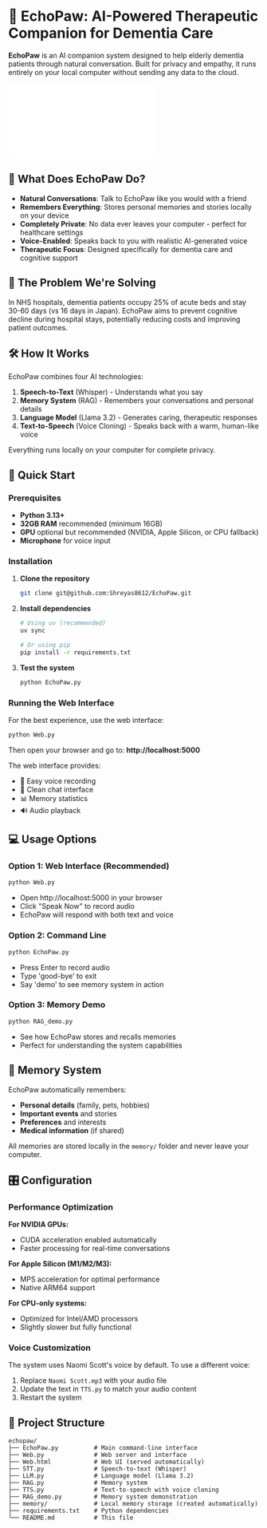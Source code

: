 # 🐾 EchoPaw: AI-Powered Therapeutic Companion for Dementia Care

**EchoPaw** is an AI companion system designed to help elderly dementia patients through natural conversation. Built for privacy and empathy, it runs entirely on your local computer without sending any data to the cloud.

![EchoPaw Demo](Web.html)

## 🎯 What Does EchoPaw Do?

- **Natural Conversations**: Talk to EchoPaw like you would with a friend
- **Remembers Everything**: Stores personal memories and stories locally on your device
- **Completely Private**: No data ever leaves your computer - perfect for healthcare settings
- **Voice-Enabled**: Speaks back to you with realistic AI-generated voice
- **Therapeutic Focus**: Designed specifically for dementia care and cognitive support

## 🏥 The Problem We're Solving

In NHS hospitals, dementia patients occupy 25% of acute beds and stay 30-60 days (vs 16 days in Japan). EchoPaw aims to prevent cognitive decline during hospital stays, potentially reducing costs and improving patient outcomes.

## 🛠️ How It Works

EchoPaw combines four AI technologies:

1. **Speech-to-Text** (Whisper) - Understands what you say
2. **Memory System** (RAG) - Remembers your conversations and personal details
3. **Language Model** (Llama 3.2) - Generates caring, therapeutic responses
4. **Text-to-Speech** (Voice Cloning) - Speaks back with a warm, human-like voice

Everything runs locally on your computer for complete privacy.

## 🚀 Quick Start

### Prerequisites

- **Python 3.13+** 
- **32GB RAM** recommended (minimum 16GB)
- **GPU** optional but recommended (NVIDIA, Apple Silicon, or CPU fallback)
- **Microphone** for voice input

### Installation

1. **Clone the repository**
   ```bash
   git clone git@github.com:Shreyas8612/EchoPaw.git
   ```

2. **Install dependencies**
   ```bash
   # Using uv (recommended)
   uv sync

   # Or using pip
   pip install -r requirements.txt
   ```

3. **Test the system**
   ```bash
   python EchoPaw.py
   ```

### Running the Web Interface

For the best experience, use the web interface:

```bash
python Web.py
```

Then open your browser and go to: **http://localhost:5000**

The web interface provides:
- 🎤 Easy voice recording
- 💬 Clean chat interface  
- 📊 Memory statistics
- 🔊 Audio playback

## 💻 Usage Options

### Option 1: Web Interface (Recommended)
```bash
python Web.py
```
- Open http://localhost:5000 in your browser
- Click "Speak Now" to record audio
- EchoPaw will respond with both text and voice

### Option 2: Command Line
```bash
python EchoPaw.py
```
- Press Enter to record audio
- Type 'good-bye' to exit
- Say 'demo' to see memory system in action

### Option 3: Memory Demo
```bash
python RAG_demo.py
```
- See how EchoPaw stores and recalls memories
- Perfect for understanding the system capabilities

## 🧠 Memory System

EchoPaw automatically remembers:
- **Personal details** (family, pets, hobbies)
- **Important events** and stories
- **Preferences** and interests
- **Medical information** (if shared)

All memories are stored locally in the `memory/` folder and never leave your computer.

## 🎛️ Configuration

### Performance Optimization

**For NVIDIA GPUs:**
- CUDA acceleration enabled automatically
- Faster processing for real-time conversations

**For Apple Silicon (M1/M2/M3):**
- MPS acceleration for optimal performance
- Native ARM64 support

**For CPU-only systems:**
- Optimized for Intel/AMD processors
- Slightly slower but fully functional

### Voice Customization

The system uses Naomi Scott's voice by default. To use a different voice:

1. Replace `Naomi Scott.mp3` with your audio file
2. Update the text in `TTS.py` to match your audio content
3. Restart the system

## 📁 Project Structure

```
echopaw/
├── EchoPaw.py          # Main command-line interface
├── Web.py              # Web server and interface
├── Web.html            # Web UI (served automatically)
├── STT.py              # Speech-to-text (Whisper)
├── LLM.py              # Language model (Llama 3.2)
├── RAG.py              # Memory system
├── TTS.py              # Text-to-speech with voice cloning
├── RAG_demo.py         # Memory system demonstration
├── memory/             # Local memory storage (created automatically)
├── requirements.txt    # Python dependencies
└── README.md           # This file
```
